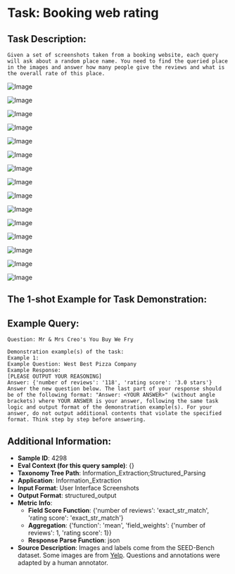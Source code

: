 # Task: Booking web rating

## Task Description:

```
Given a set of screenshots taken from a booking website, each query will ask about a random place name. You need to find the queried place in the images and answer how many people give the reviews and what is the overall rate of this place.
```

![Image](433.png)

![Image](434.png)

![Image](435.png)

![Image](436.png)

![Image](437.png)

![Image](438.png)

![Image](439.png)

![Image](441.png)

![Image](442.png)

![Image](web-1.png)

![Image](web-2.png)

![Image](web-3.png)

![Image](web-4.png)

![Image](web-5.png)

![Image](web-6.png)

## The 1-shot Example for Task Demonstration:

## Example Query:

```
Question: Mr & Mrs Creo's You Buy We Fry
```

```
Demonstration example(s) of the task:
Example 1:
Example Question: West Best Pizza Company
Example Response:
[PLEASE OUTPUT YOUR REASONING]
Answer: {'number of reviews': '118', 'rating score': '3.0 stars'}
Answer the new question below. The last part of your response should be of the following format: "Answer: <YOUR ANSWER>" (without angle brackets) where YOUR ANSWER is your answer, following the same task logic and output format of the demonstration example(s). For your answer, do not output additional contents that violate the specified format. Think step by step before answering.
```

## Additional Information:

- **Sample ID**: 4298
- **Eval Context (for this query sample)**: {}
- **Taxonomy Tree Path**: Information_Extraction;Structured_Parsing
- **Application**: Information_Extraction
- **Input Format**: User Interface Screenshots
- **Output Format**: structured_output
- **Metric Info**:
  - **Field Score Function**: {'number of reviews': 'exact_str_match', 'rating score': 'exact_str_match'}
  - **Aggregation**: {'function': 'mean', 'field_weights': {'number of reviews': 1, 'rating score': 1}}
  - **Response Parse Function**: json
- **Source Description**: Images and labels come from the SEED-Bench dataset. Some images are from [Yelp](https://www.yelp.com/). Questions and annotations were adapted by a human annotator.
